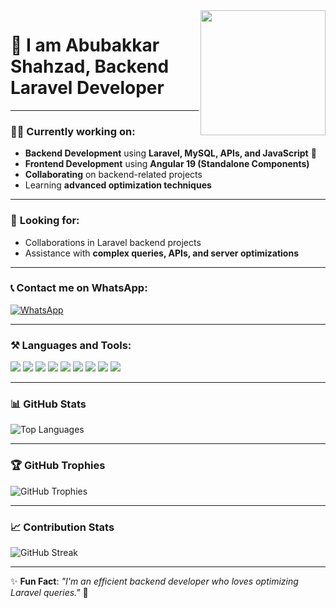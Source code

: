<!-- Header Section -->
<img src="https://avatars.githubusercontent.com/u/49098525?v=4" width="200" align="right">

# 🚀 I am Abubakkar Shahzad, Backend Laravel Developer

---

### 👨‍💻 **Currently working on:**
- **Backend Development** using **Laravel, MySQL, APIs, and JavaScript** 🚀  
- **Frontend Development** using **Angular 19 (Standalone Components)**  
- **Collaborating** on backend-related projects  
- Learning **advanced optimization techniques**  

---

### 🔎 **Looking for:**
- Collaborations in Laravel backend projects  
- Assistance with **complex queries, APIs, and server optimizations**  

---

### 📞 **Contact me on WhatsApp:**
[![WhatsApp](https://img.shields.io/badge/WhatsApp-25D366?style=for-the-badge&logo=whatsapp&logoColor=white)](https://wa.me/923142979757)

---

### ⚒️ **Languages and Tools:**
<p>
<img src="https://img.shields.io/badge/Laravel-FF2D20?style=for-the-badge&logo=laravel&logoColor=white" />
<img src="https://img.shields.io/badge/PHP-777BB4?style=for-the-badge&logo=php&logoColor=white" />
<img src="https://img.shields.io/badge/MySQL-00000F?style=for-the-badge&logo=mysql&logoColor=white" />
<img src="https://img.shields.io/badge/JavaScript-323330?style=for-the-badge&logo=javascript&logoColor=F7DF1E" />
<img src="https://img.shields.io/badge/Angular_19-DD0031?style=for-the-badge&logo=angular&logoColor=white" />
<img src="https://img.shields.io/badge/jQuery-0769AD?style=for-the-badge&logo=jquery&logoColor=white" />
<img src="https://img.shields.io/badge/Ajax-0088CC?style=for-the-badge&logo=javascript&logoColor=white" />
<img src="https://img.shields.io/badge/Bootstrap-563D7C?style=for-the-badge&logo=bootstrap&logoColor=white" />
<img src="https://img.shields.io/badge/Git-F05032?style=for-the-badge&logo=git&logoColor=white" />
</p>

---

### 📊 **GitHub Stats** 
![Top Languages](https://github-readme-stats.vercel.app/api/top-langs/?username=abubakkar052&layout=compact&theme=radical)

---

### 🏆 **GitHub Trophies**
![GitHub Trophies](https://github-profile-trophy.vercel.app/?username=abubakkar052&theme=radical&margin-w=15&column=7)

---

### 📈 **Contribution Stats**
![GitHub Streak](https://streak-stats.demolab.com?user=abubakkar052&theme=radical&date_format=M%20j%5B%2C%20Y%5D)

---


✨ **Fun Fact**: _"I'm an efficient backend developer who loves optimizing Laravel queries."_ 🚀
